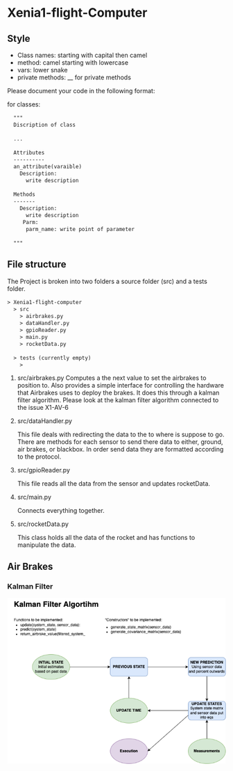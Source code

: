 # Xenia1-flight-Computer

## Style

- Class names: starting with capital then camel 
- method: camel starting with lowercase 
- vars: lower snake 
- private methods: \_\_ for private methods 

Please document your code in the following format:

for classes:

```
  """
  Discription of class
  
  ...
  
  Attributes
  ----------
  an_attribute(varaible)
    Description:
      write description
     
  Methods
  -------
    Description:
      write description
     Parm:
      parm_name: write point of parameter
      
  """
```



## File structure

The Project is broken into two folders a source folder (src) and a tests folder. 
```
> Xenia1-flight-computer
  > src 
    > airbrakes.py
    > dataHandler.py
    > gpioReader.py
    > main.py
    > rocketData.py

  > tests (currently empty)
    > 
```

1. src/airbrakes.py
   Computes a the next value to set the airbrakes to position to. Also provides a simple interface for controlling the hardware that Airbrakes uses to  deploy the brakes. It does this through a kalman filter algorithm. Please look at the kalman filter algorithm connected    to the issue X1-AV-6 [](https://github.com/UVicRocketry/Xenia1-flight-Computer/issues/14)
   
   
2. src/dataHandler.py

   This file deals with redirecting the data to the to where is suppose to go. There are methods for each sensor to send there data to either, ground, air brakes, or    blackbox. In order send data they are formatted according to the protocol.

3. src/gpioReader.py
   
   This file reads all the data from the sensor and updates rocketData.
   
4. src/main.py
  
   Connects everything together. 
   
5. src/rocketData.py

   This class holds all the data of the rocket and has functions to manipulate the data. 
   
## Air Brakes

### Kalman Filter

![Kalman Filter Image](/KalmanFilter.drawio.png)